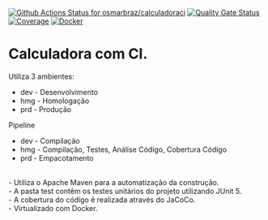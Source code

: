 [![Github Actions Status for osmarbraz/calculadoraci](https://github.com/osmarbraz/calculadoraci/workflows/Integra%C3%A7%C3%A3o%20continua%20de%20Java%20com%20Maven/badge.svg)](https://github.com/osmarbraz/calculadoraci/actions) 
[![Quality Gate Status](https://sonarcloud.io/api/project_badges/measure?project=osmarbraz_calculadoraci&metric=alert_status)](https://sonarcloud.io/summary/new_code?id=osmarbraz_calculadoraci)
[![Coverage](https://sonarcloud.io/api/project_badges/measure?project=osmarbraz_calculadoraci&metric=coverage)](https://sonarcloud.io/component_measures?id=osmarbraz_calculadoraci&metric=coverage)
[![Docker](https://img.shields.io/badge/Docker-image-brightgreen)](https://hub.docker.com/r/osmarbraz/calculadoraci)

# Calculadora com CI.
Utiliza 3 ambientes:
- dev - Desenvolvimento
- hmg - Homologação
- prd - Produção

Pipeline 
- dev - Compilação 
- hmg - Compilação, Testes, Análise Código, Cobertura Código
- prd - Empacotamento

<br>
- Utiliza o Apache Maven para a automatização da construção.<br>
- A pasta test contêm os testes unitários do projeto utilizando JUnit 5.<br>
- A cobertura do código é realizada através do JaCoCo.<br>
- Virtualizado com Docker.
